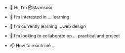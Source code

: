 - 👋 Hi, I’m @Maansoor
- 👀 I’m interested in ... learning 
- 🌱 I’m currently learning ...web design 
- 💞️ I’m looking to collaborate on ... practical and project 

- 📫 How to reach me ...

<!---+2349034300888
Maansoor/Maansoor is a ✨ special ✨ repository because its `README.md` (this file) appears on your GitHub profile.
You can click the Preview link to take a look at your changes.
--->
